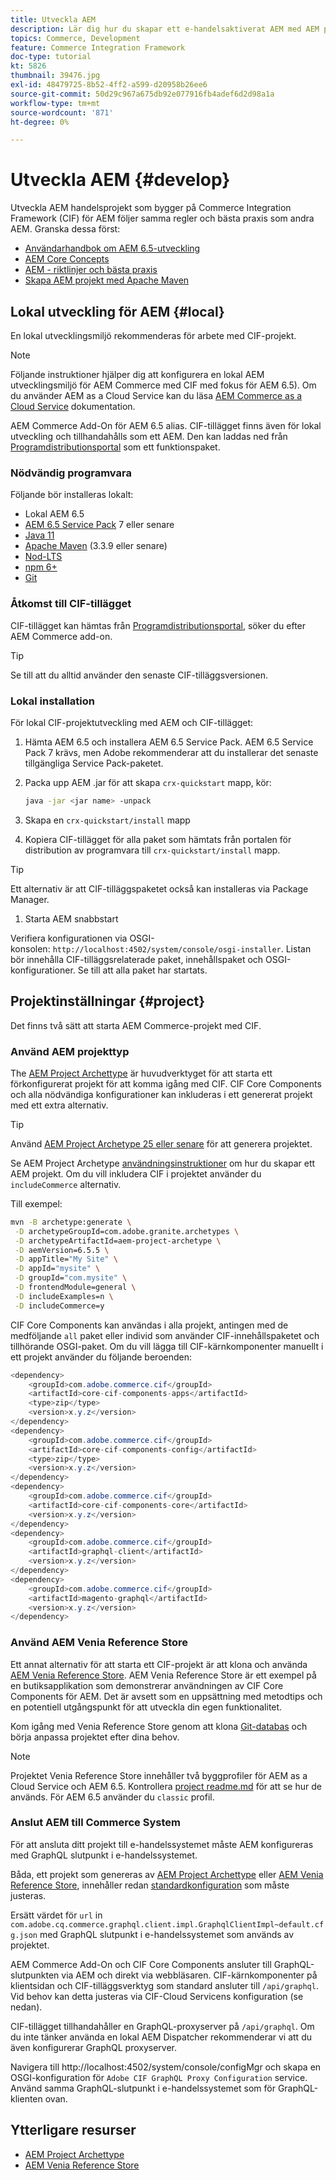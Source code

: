 ```yaml
---
title: Utveckla AEM
description: Lär dig hur du skapar ett e-handelsaktiverat AEM med AEM projekttyp. Lär dig hur du bygger och distribuerar projektet till en lokal utvecklingsmiljö.
topics: Commerce, Development
feature: Commerce Integration Framework
doc-type: tutorial
kt: 5826
thumbnail: 39476.jpg
exl-id: 48479725-8b52-4ff2-a599-d20958b26ee6
source-git-commit: 50d29c967a675db92e077916fb4adef6d2d98a1a
workflow-type: tm+mt
source-wordcount: '871'
ht-degree: 0%

---
```


# Utveckla AEM {#develop}

Utveckla AEM handelsprojekt som bygger på Commerce Integration Framework (CIF) för AEM följer samma regler och bästa praxis som andra AEM. Granska dessa först:

- [Användarhandbok om AEM 6.5-utveckling](/help/sites-developing/home.md)
- [AEM Core Concepts](/help/sites-developing/the-basics.md)
- [AEM - riktlinjer och bästa praxis](/help/sites-developing/dev-guidelines-bestpractices.md)
- [Skapa AEM projekt med Apache Maven](/help/sites-developing/ht-projects-maven.md)

## Lokal utveckling för AEM {#local}

En lokal utvecklingsmiljö rekommenderas för arbete med CIF-projekt.

>[!NOTE]
>
>Följande instruktioner hjälper dig att konfigurera en lokal AEM utvecklingsmiljö för AEM Commerce med CIF med fokus för AEM 6.5). Om du använder AEM as a Cloud Service kan du läsa [AEM Commerce as a Cloud Service](https://experienceleague.adobe.com/docs/experience-manager-cloud-service/content-and-commerce/home.html) dokumentation.

AEM Commerce Add-On för AEM 6.5 alias. CIF-tillägget finns även för lokal utveckling och tillhandahålls som ett AEM. Den kan laddas ned från [Programdistributionsportal](https://experience.adobe.com/#/downloads/content/software-distribution/en/aem.html) som ett funktionspaket.

### Nödvändig programvara

Följande bör installeras lokalt:

- Lokal AEM 6.5
- [AEM 6.5 Service Pack](https://experience.adobe.com/#/downloads/content/software-distribution/en/aem.html) 7 eller senare
- [Java 11](https://downloads.experiencecloud.adobe.com/content/software-distribution/en/general.html)
- [Apache Maven](https://maven.apache.org/) (3.3.9 eller senare)
- [Nod-LTS](https://nodejs.org/en/)
- [npm 6+](https://www.npmjs.com/)
- [Git](https://git-scm.com/)

### Åtkomst till CIF-tillägget

CIF-tillägget kan hämtas från [Programdistributionsportal](https://experience.adobe.com/#/downloads/content/software-distribution/en/aem.html), söker du efter AEM Commerce add-on.

>[!TIP]
>
>Se till att du alltid använder den senaste CIF-tilläggsversionen.

### Lokal installation

För lokal CIF-projektutveckling med AEM och CIF-tillägget:

1. Hämta AEM 6.5 och installera AEM 6.5 Service Pack. AEM 6.5 Service Pack 7 krävs, men Adobe rekommenderar att du installerar det senaste tillgängliga Service Pack-paketet.

1. Packa upp AEM .jar för att skapa `crx-quickstart` mapp, kör:

   ```bash
   java -jar <jar name> -unpack
   ```

1. Skapa en `crx-quickstart/install` mapp

1. Kopiera CIF-tillägget för alla paket som hämtats från portalen för distribution av programvara till `crx-quickstart/install` mapp.

>[!TIP]
>
>Ett alternativ är att CIF-tilläggspaketet också kan installeras via Package Manager.

1. Starta AEM snabbstart

Verifiera konfigurationen via OSGI-konsolen: `http://localhost:4502/system/console/osgi-installer`. Listan bör innehålla CIF-tilläggsrelaterade paket, innehållspaket och OSGI-konfigurationer. Se till att alla paket har startats.

## Projektinställningar {#project}

Det finns två sätt att starta AEM Commerce-projekt med CIF.

### Använd AEM projekttyp

The [AEM Project Archettype](https://github.com/adobe/aem-project-archetype) är huvudverktyget för att starta ett förkonfigurerat projekt för att komma igång med CIF. CIF Core Components och alla nödvändiga konfigurationer kan inkluderas i ett genererat projekt med ett extra alternativ.

>[!TIP]
>
>Använd [AEM Project Archetype 25 eller senare](https://github.com/adobe/aem-project-archetype/releases) för att generera projektet.

Se AEM Project Archetype [användningsinstruktioner](https://github.com/adobe/aem-project-archetype#usage) om hur du skapar ett AEM projekt. Om du vill inkludera CIF i projektet använder du `includeCommerce` alternativ.

Till exempel:

```bash
mvn -B archetype:generate \
 -D archetypeGroupId=com.adobe.granite.archetypes \
 -D archetypeArtifactId=aem-project-archetype \
 -D aemVersion=6.5.5 \
 -D appTitle="My Site" \
 -D appId="mysite" \
 -D groupId="com.mysite" \
 -D frontendModule=general \
 -D includeExamples=n \
 -D includeCommerce=y
```

CIF Core Components kan användas i alla projekt, antingen med de medföljande `all` paket eller individ som använder CIF-innehållspaketet och tillhörande OSGI-paket. Om du vill lägga till CIF-kärnkomponenter manuellt i ett projekt använder du följande beroenden:

```java
<dependency>
    <groupId>com.adobe.commerce.cif</groupId>
    <artifactId>core-cif-components-apps</artifactId>
    <type>zip</type>
    <version>x.y.z</version>
</dependency>
<dependency>
    <groupId>com.adobe.commerce.cif</groupId>
    <artifactId>core-cif-components-config</artifactId>
    <type>zip</type>
    <version>x.y.z</version>
</dependency>
<dependency>
    <groupId>com.adobe.commerce.cif</groupId>
    <artifactId>core-cif-components-core</artifactId>
    <version>x.y.z</version>
</dependency>
<dependency>
    <groupId>com.adobe.commerce.cif</groupId>
    <artifactId>graphql-client</artifactId>
    <version>x.y.z</version>
</dependency>
<dependency>
    <groupId>com.adobe.commerce.cif</groupId>
    <artifactId>magento-graphql</artifactId>
    <version>x.y.z</version>
</dependency>
```

### Använd AEM Venia Reference Store

Ett annat alternativ för att starta ett CIF-projekt är att klona och använda [AEM Venia Reference Store](https://github.com/adobe/aem-cif-guides-venia). AEM Venia Reference Store är ett exempel på en butiksapplikation som demonstrerar användningen av CIF Core Components för AEM. Det är avsett som en uppsättning med metodtips och en potentiell utgångspunkt för att utveckla din egen funktionalitet.

Kom igång med Venia Reference Store genom att klona [Git-databas](https://github.com/adobe/aem-cif-guides-venia) och börja anpassa projektet efter dina behov.

>[!NOTE]
>
>Projektet Venia Reference Store innehåller två byggprofiler för AEM as a Cloud Service och AEM 6.5. Kontrollera [project readme.md](https://github.com/adobe/aem-cif-guides-venia/blob/main/README.md) för att se hur de används. För AEM 6.5 använder du `classic` profil.

### Anslut AEM till Commerce System

För att ansluta ditt projekt till e-handelssystemet måste AEM konfigureras med GraphQL slutpunkt i e-handelssystemet.

Båda, ett projekt som genereras av [AEM Project Archettype](https://github.com/adobe/aem-project-archetype) eller [AEM Venia Reference Store](https://github.com/adobe/aem-cif-guides-venia), innehåller redan [standardkonfiguration](https://github.com/adobe/aem-cif-guides-venia/blob/main/ui.config/src/main/content/jcr_root/apps/venia/osgiconfig/config/com.adobe.cq.commerce.graphql.client.impl.GraphqlClientImpl~default.cfg.json) som måste justeras.

Ersätt värdet för `url` in `com.adobe.cq.commerce.graphql.client.impl.GraphqlClientImpl~default.cfg.json` med GraphQL slutpunkt i e-handelssystemet som används av projektet.

AEM Commerce Add-On och CIF Core Components ansluter till GraphQL-slutpunkten via AEM och direkt via webbläsaren. CIF-kärnkomponenter på klientsidan och CIF-tilläggsverktyg som standard ansluter till `/api/graphql`. Vid behov kan detta justeras via CIF-Cloud Servicens konfiguration (se nedan).

CIF-tillägget tillhandahåller en GraphQL-proxyserver på `/api/graphql`. Om du inte tänker använda en lokal AEM Dispatcher rekommenderar vi att du även konfigurerar GraphQL proxyserver.

Navigera till http://localhost:4502/system/console/configMgr och skapa en OSGI-konfiguration för `Adobe CIF GraphQL Proxy Configuration` service. Använd samma GraphQL-slutpunkt i e-handelssystemet som för GraphQL-klienten ovan.

## Ytterligare resurser

- [AEM Project Archettype](https://github.com/adobe/aem-project-archetype)
- [AEM Venia Reference Store](https://github.com/adobe/aem-cif-guides-venia)
